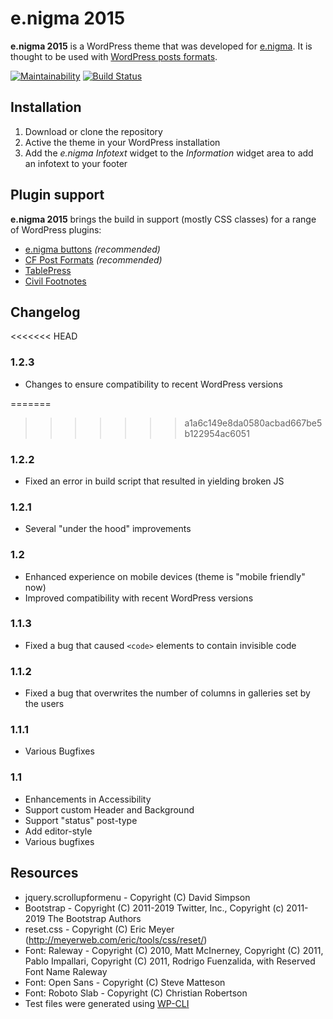 # e.nigma 2015

**e.nigma 2015** is a WordPress theme that was developed for [e.nigma](http://e.nigma.de). It is thought to be used with [WordPress posts formats](http://codex.wordpress.org/Post_Formats).

[![Maintainability](https://api.codeclimate.com/v1/badges/767420930abd5ede9110/maintainability)](https://codeclimate.com/github/chemiker/e.nigma-2015/maintainability) [![Build Status](https://travis-ci.com/chemiker/e.nigma-2015.svg?branch=master)](https://travis-ci.com/chemiker/e.nigma-2015)

## Installation

1. Download or clone the repository
2. Active the theme in your WordPress installation
3. Add the *e.nigma Infotext* widget to the *Information* widget area to add an infotext to your footer

## Plugin support

**e.nigma 2015** brings the build in support (mostly CSS classes) for a range of WordPress plugins:

* [e.nigma buttons](https://wordpress.org/plugins/enigma-buttons/) *(recommended)*
* [CF Post Formats](https://github.com/crowdfavorite/wp-post-formats) *(recommended)*
* [TablePress](https://wordpress.org/plugins/tablepress/)
* [Civil Footnotes](https://wordpress.org/plugins/civil-footnotes/)

## Changelog

<<<<<<< HEAD
### 1.2.3
* Changes to ensure compatibility to recent WordPress versions

=======
>>>>>>> a1a6c149e8da0580acbad667be5b122954ac6051
### 1.2.2
* Fixed an error in build script that resulted in yielding broken JS

### 1.2.1
* Several "under the hood" improvements

### 1.2
* Enhanced experience on mobile devices (theme is "mobile friendly" now)
* Improved compatibility with recent WordPress versions

### 1.1.3
* Fixed a bug that caused `<code>` elements to contain invisible code

### 1.1.2
* Fixed a bug that overwrites the number of columns in galleries set by the users

### 1.1.1
* Various Bugfixes

### 1.1

* Enhancements in Accessibility
* Support custom Header and Background
* Support "status" post-type
* Add editor-style
* Various bugfixes

## Resources

* jquery.scrollupformenu - Copyright (C) David Simpson
* Bootstrap - Copyright (C) 2011-2019 Twitter, Inc., Copyright (c) 2011-2019 The Bootstrap Authors
* reset.css - Copyright (C) Eric Meyer (http://meyerweb.com/eric/tools/css/reset/)
* Font: Raleway - Copyright (C) 2010, Matt McInerney, Copyright (C) 2011, Pablo Impallari, Copyright (C) 2011, Rodrigo Fuenzalida,					with Reserved Font Name Raleway
* Font: Open Sans - Copyright (C) Steve Matteson
* Font: Roboto Slab - Copyright (C) Christian Robertson
* Test files were generated using [WP-CLI](https://wp-cli.org/)
